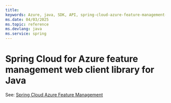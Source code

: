 ```yaml
---
title: 
keywords: Azure, java, SDK, API, spring-cloud-azure-feature-management-web, spring
ms.date: 04/03/2025
ms.topic: reference
ms.devlang: java
ms.service: spring
---
```

# Spring Cloud for Azure feature management web client library for Java

See: [Spring Cloud Azure Feature Management](https://github.com/Azure/azure-sdk-for-java/tree/main/sdk/spring/spring-cloud-azure-feature-management)

